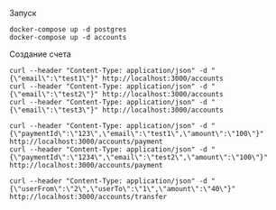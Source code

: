 Запуск

`docker-compose up -d postgres`<br>
`docker-compose up -d accounts`

Создание счета

`curl --header "Content-Type: application/json" -d "{\"email\":\"test1\"}" http://localhost:3000/accounts` <br>
`curl --header "Content-Type: application/json" -d "{\"email\":\"test2\"}" http://localhost:3000/accounts` <br>
`curl --header "Content-Type: application/json" -d "{\"email\":\"test3\"}" http://localhost:3000/accounts` <br>

`curl --header "Content-Type: application/json" -d "{\"paymentId\":\"123\",\"email\":\"test1\",\"amount\":\"100\"}" http://localhost:3000/accounts/payment` <br>
`curl --header "Content-Type: application/json" -d "{\"paymentId\":\"1234\",\"email\":\"test2\",\"amount\":\"100\"}" http://localhost:3000/accounts/payment` <br>

`curl --header "Content-Type: application/json" -d " {\"userFrom\":\"2\",\"userTo\":\"1\",\"amount\":\"40\"}" http://localhost:3000/accounts/transfer` <br>

